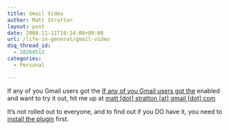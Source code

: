 ```yaml
---
title: Gmail Video
author: Matt Stratton
layout: post
date: 2008-11-11T18:14:00+00:00
url: /life-in-general/gmail-video
dsq_thread_id:
  - 28264512
categories:
  - Personal

---
```

If any of you Gmail users got the [If any of you Gmail users got the][1] enabled and want to try it out, hit me up at [matt [dot] stratton [at] gmail [dot] com][2]

It&#8217;s not rolled out to everyone, and to find out if you DO&nbsp;have it, you need to [install the plugin][3] first.

 [1]: https://lifehacker.com/5083481/google-launches-voice-and-video-chat-inside-gmail
 [2]: javascript:DeCryptX('2o3d3w3w0.3v3w0r2c2v3w3r3q2B3j3p1b2k2n1/0c0o2o')
 [3]: https://mail.google.com/videochat